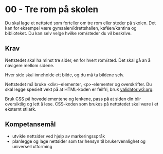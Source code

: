 # 00 - Tre rom på skolen

Du skal lage et nettsted som forteller om tre rom eller steder på skolen. 
Det kan for eksempel være gymsalen/idrettshallen, kaféen/kantina og biblioteket.
Du kan selv velge hvilke rom/steder du vil beskrive.

## Krav

Nettstedet skal ha minst tre sider, en for hvert rom/sted. 
Det skal gå an å navigere mellom  sidene. 

Hver side skal inneholde ett bilde, og du må ta bildene selv.

Nettstedet må bruke &lt;div&gt;-elementer, &lt;p&gt;-elementer og overskrifter. Du 
skal legge spesielt vekt på at HTML-koden er feilfri, bruk 
[validator.w3.org](https://validator.w3.org).

Bruk CSS på hovedelementene og lenkene, pass på at siden din blir oversiktlig 
og lett å lese. CSS-koden som brukes på nettstedet skal være i et eksternt stilark.

## Kompetansemål

* utvikle nettsider ved hjelp av markeringsspråk
* planlegge og lage nettsider som tar hensyn til brukervennlighet og universell utforming
